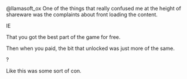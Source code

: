 @llamasoft_ox One of the things that really confused me at the height of shareware was the complaints about front loading the content.

IE

That you got the best part of the game for free.

Then when you paid, the bit that unlocked was just more of the same.

?

Like this was some sort of con.
